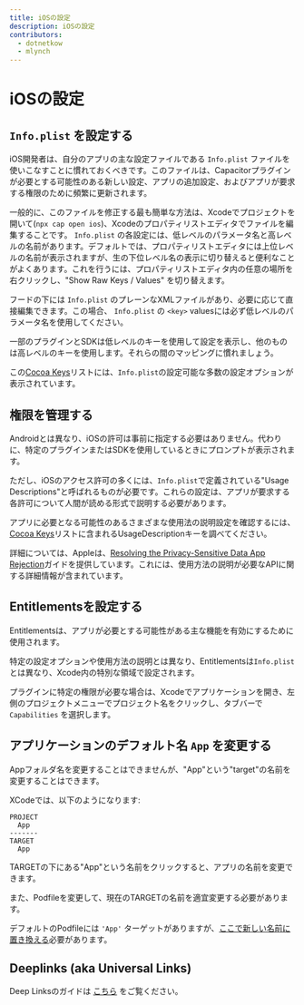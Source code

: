 ```yaml
---
title: iOSの設定
description: iOSの設定
contributors:
  - dotnetkow
  - mlynch
---
```


# iOSの設定

## `Info.plist` を設定する

iOS開発者は、自分のアプリの主な設定ファイルである `Info.plist` ファイルを使いこなすことに慣れておくべきです。このファイルは、Capacitorプラグインが必要とする可能性のある新しい設定、アプリの追加設定、およびアプリが要求する権限のために頻繁に更新されます。

一般的に、このファイルを修正する最も簡単な方法は、Xcodeでプロジェクトを開いて(`npx cap open ios`)、Xcodeのプロパティリストエディタでファイルを編集することです。 `Info.plist` の各設定には、低レベルのパラメータ名と高レベルの名前があります。デフォルトでは、プロパティリストエディタには上位レベルの名前が表示されますが、生の下位レベル名の表示に切り替えると便利なことがよくあります。これを行うには、プロパティリストエディタ内の任意の場所を右クリックし、"Show Raw Keys / Values" を切り替えます。

フードの下には `Info.plist` のプレーンなXMLファイルがあり、必要に応じて直接編集できます。この場合、 `Info.plist` の `<key>` valuesには必ず低レベルのパラメータ名を使用してください。

一部のプラグインとSDKは低レベルのキーを使用して設定を表示し、他のものは高レベルのキーを使用します。それらの間のマッピングに慣れましょう。

この[Cocoa Keys](https://developer.apple.com/library/content/documentation/General/Reference/InfoPlistKeyReference/Articles/CocoaKeys.html)リストには、`Info.plist`の設定可能な多数の設定オプションが表示されています。

## 権限を管理する

Androidとは異なり、iOSの許可は事前に指定する必要はありません。代わりに、特定のプラグインまたはSDKを使用しているときにプロンプ​​トが表示されます。

ただし、iOSのアクセス許可の多くには、`Info.plist`で定義されている"Usage Descriptions"と呼ばれるものが必要です。これらの設定は、アプリが要求する各許可について人間が読める形式で説明する必要があります。

アプリに必要となる可能性のあるさまざまな使用法の説明設定を確認するには、[Cocoa Keys](https://developer.apple.com/library/content/documentation/General/Reference/InfoPlistKeyReference/Articles/CocoaKeys.html)リストに含まれるUsageDescriptionキーを調べてください。

詳細については、Appleは、[Resolving the Privacy-Sensitive Data App Rejection](https://developer.apple.com/library/content/qa/qa1937/_index.html)ガイドを提供しています。これには、使用方法の説明が必要なAPIに関する詳細情報が含まれています。

## Entitlementsを設定する

Entitlementsは、アプリが必要とする可能性がある主な機能を有効にするために使用されます。

特定の設定オプションや使用方法の説明とは異なり、Entitlementsは`Info.plist`とは異なり、Xcode内の特別な領域で設定されます。

プラグインに特定の権限が必要な場合は、Xcodeでアプリケーションを開き、左側のプロジェクトメニューでプロジェクト名をクリックし、タブバーで `Capabilities` を選択します。

## アプリケーションのデフォルト名 `App` を変更する

Appフォルダ名を変更することはできませんが、"App"という"target"の名前を変更することはできます。

XCodeでは、以下のようになります:
```
PROJECT
  App
-------
TARGET
  App
```
TARGETの下にある"App"という名前をクリックすると、アプリの名前を変更できます。

また、Podfileを変更して、現在のTARGETの名前を適宜変更する必要があります。

デフォルトのPodfileには `'App'` ターゲットがありますが、<a href="https://github.com/ionic-team/capacitor/blob/master/ios-template/App/Podfile#L16" target="_blank">ここで新しい名前に置き換える</a>必要があります。

## Deeplinks (aka Universal Links)

Deep Linksのガイドは [こちら](/docs/guides/deep-links) をご覧ください。
